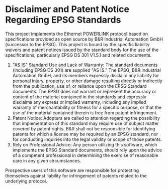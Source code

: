 # Disclaimer and Patent Notice Regarding EPSG Standards

This project implements the Ethernet POWERLINK protocol based on specifications provided as open source by B&R Industrial Automation GmbH (successor to the EPSG). This project is bound by the specific liability waivers and patent notices issued by the standard body for the use of the specifications, particularly EPSG DS 301 V1.5.1 and related documents.

1. "AS IS" Standard Use and Lack of Warranty: The standard documents (including EPSG DS 301) are supplied "AS IS." The EPSG, B&R Industrial Automation GmbH, and its members expressly disclaim any liability for personal injury, property, or other damage resulting directly or indirectly from the publication, use of, or reliance upon the EPSG Standard documents.
The EPSG does not warrant or represent the accuracy or content of the material contained in the standards and expressly disclaims any express or implied warranty, including any implied warranty of merchantability or fitness for a specific purpose, or that the use of the material contained therein is free from patent infringement.
2. Patent Notice: Adopters are called to attention regarding the possibility that implementation of this standard may require use of subject matter covered by patent rights.
B&R shall not be responsible for identifying patents for which a license may be required by an EPSG standard, nor for conducting inquiries into the legal validity or scope of those patents.
3. Rely on Professional Advice: Any person utilizing this software, which implements the EPSG Standard documents, should rely upon the advice of a competent professional in determining the exercise of reasonable care in any given circumstances.

Prospective users of this software are responsible for protecting themselves against liability for infringement of patents related to the underlying protocol.
